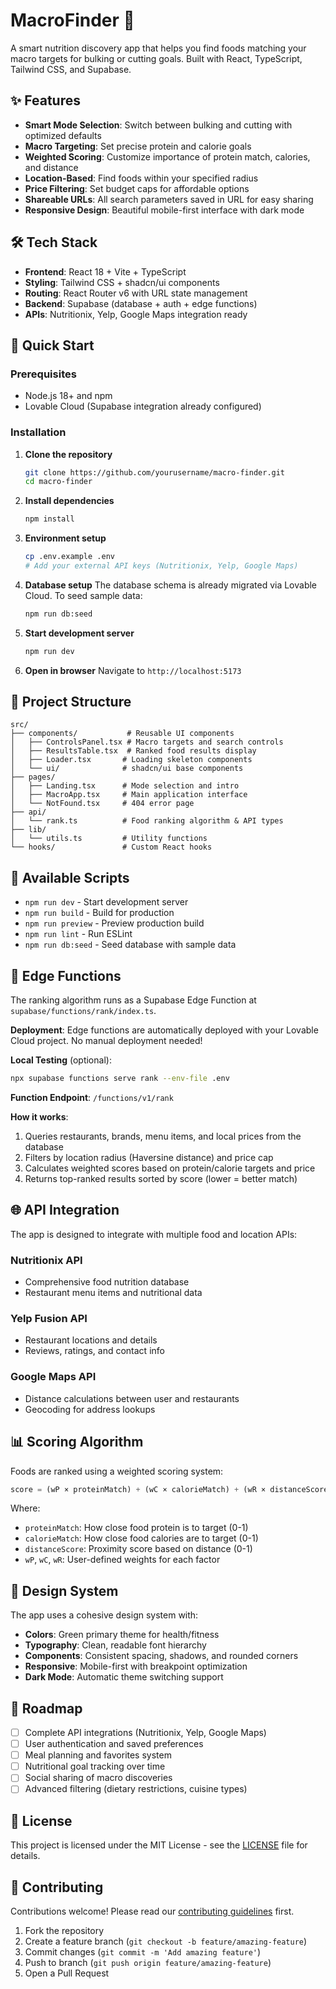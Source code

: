 # MacroFinder 🥗

A smart nutrition discovery app that helps you find foods matching your macro targets for bulking or cutting goals. Built with React, TypeScript, Tailwind CSS, and Supabase.

## ✨ Features

- **Smart Mode Selection**: Switch between bulking and cutting with optimized defaults
- **Macro Targeting**: Set precise protein and calorie goals  
- **Weighted Scoring**: Customize importance of protein match, calories, and distance
- **Location-Based**: Find foods within your specified radius
- **Price Filtering**: Set budget caps for affordable options
- **Shareable URLs**: All search parameters saved in URL for easy sharing
- **Responsive Design**: Beautiful mobile-first interface with dark mode

## 🛠 Tech Stack

- **Frontend**: React 18 + Vite + TypeScript
- **Styling**: Tailwind CSS + shadcn/ui components  
- **Routing**: React Router v6 with URL state management
- **Backend**: Supabase (database + auth + edge functions)
- **APIs**: Nutritionix, Yelp, Google Maps integration ready

## 🚀 Quick Start

### Prerequisites
- Node.js 18+ and npm
- Lovable Cloud (Supabase integration already configured)

### Installation

1. **Clone the repository**
   ```bash
   git clone https://github.com/yourusername/macro-finder.git
   cd macro-finder
   ```

2. **Install dependencies**
   ```bash
   npm install
   ```

3. **Environment setup**
   ```bash
   cp .env.example .env
   # Add your external API keys (Nutritionix, Yelp, Google Maps)
   ```

4. **Database setup**
   The database schema is already migrated via Lovable Cloud. To seed sample data:
   ```bash
   npm run db:seed
   ```

5. **Start development server**
   ```bash
   npm run dev
   ```

6. **Open in browser**
   Navigate to `http://localhost:5173`

## 📁 Project Structure

```
src/
├── components/           # Reusable UI components
│   ├── ControlsPanel.tsx # Macro targets and search controls
│   ├── ResultsTable.tsx  # Ranked food results display
│   ├── Loader.tsx       # Loading skeleton components
│   └── ui/              # shadcn/ui base components
├── pages/
│   ├── Landing.tsx      # Mode selection and intro
│   ├── MacroApp.tsx     # Main application interface
│   └── NotFound.tsx     # 404 error page
├── api/
│   └── rank.ts          # Food ranking algorithm & API types
├── lib/
│   └── utils.ts         # Utility functions
└── hooks/               # Custom React hooks
```

## 🔧 Available Scripts

- `npm run dev` - Start development server
- `npm run build` - Build for production  
- `npm run preview` - Preview production build
- `npm run lint` - Run ESLint
- `npm run db:seed` - Seed database with sample data

## 🚀 Edge Functions

The ranking algorithm runs as a Supabase Edge Function at `supabase/functions/rank/index.ts`.

**Deployment**: Edge functions are automatically deployed with your Lovable Cloud project. No manual deployment needed!

**Local Testing** (optional):
```bash
npx supabase functions serve rank --env-file .env
```

**Function Endpoint**: `/functions/v1/rank`

**How it works**:
1. Queries restaurants, brands, menu items, and local prices from the database
2. Filters by location radius (Haversine distance) and price cap
3. Calculates weighted scores based on protein/calorie targets and price
4. Returns top-ranked results sorted by score (lower = better match)

## 🌐 API Integration

The app is designed to integrate with multiple food and location APIs:

### Nutritionix API
- Comprehensive food nutrition database
- Restaurant menu items and nutritional data

### Yelp Fusion API  
- Restaurant locations and details
- Reviews, ratings, and contact info

### Google Maps API
- Distance calculations between user and restaurants
- Geocoding for address lookups

## 📊 Scoring Algorithm

Foods are ranked using a weighted scoring system:

```typescript
score = (wP × proteinMatch) + (wC × calorieMatch) + (wR × distanceScore)
```

Where:
- `proteinMatch`: How close food protein is to target (0-1)
- `calorieMatch`: How close food calories are to target (0-1)  
- `distanceScore`: Proximity score based on distance (0-1)
- `wP`, `wC`, `wR`: User-defined weights for each factor

## 🎨 Design System

The app uses a cohesive design system with:
- **Colors**: Green primary theme for health/fitness
- **Typography**: Clean, readable font hierarchy
- **Components**: Consistent spacing, shadows, and rounded corners
- **Responsive**: Mobile-first with breakpoint optimization
- **Dark Mode**: Automatic theme switching support

## 🚧 Roadmap

- [ ] Complete API integrations (Nutritionix, Yelp, Google Maps)
- [ ] User authentication and saved preferences  
- [ ] Meal planning and favorites system
- [ ] Nutritional goal tracking over time
- [ ] Social sharing of macro discoveries
- [ ] Advanced filtering (dietary restrictions, cuisine types)

## 📄 License

This project is licensed under the MIT License - see the [LICENSE](LICENSE) file for details.

## 🤝 Contributing

Contributions welcome! Please read our [contributing guidelines](CONTRIBUTING.md) first.

1. Fork the repository
2. Create a feature branch (`git checkout -b feature/amazing-feature`)
3. Commit changes (`git commit -m 'Add amazing feature'`)
4. Push to branch (`git push origin feature/amazing-feature`)
5. Open a Pull Request